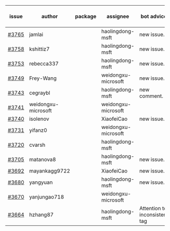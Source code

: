 | issue | author | package | assignee | bot advice | created date of issue | target release date | date from target |
| ------ | ------ | ------ | ------ | ------ | ------ | ------ | :-----: |
| [#3765](https://github.com/Azure/sdk-release-request/issues/3765) | jamlai |  | haolingdong-msft | new issue. | 02-10 | 03-24 |  |
| [#3758](https://github.com/Azure/sdk-release-request/issues/3758) | kshittiz7 |  | haolingdong-msft | new issue. | 02-09 | 02-24 |  |
| [#3753](https://github.com/Azure/sdk-release-request/issues/3753) | rebecca337 |  | haolingdong-msft | new issue. | 02-09 | 02-24 |  |
| [#3749](https://github.com/Azure/sdk-release-request/issues/3749) | Frey-Wang |  | weidongxu-microsoft | new issue. | 02-08 | 02-24 |  |
| [#3743](https://github.com/Azure/sdk-release-request/issues/3743) | cegraybl |  | haolingdong-msft | new comment. | 02-02 | 02-24 |  |
| [#3741](https://github.com/Azure/sdk-release-request/issues/3741) | weidongxu-microsoft |  | weidongxu-microsoft |  | 02-02 |  | 0 |
| [#3740](https://github.com/Azure/sdk-release-request/issues/3740) | isolenov |  | XiaofeiCao | new issue. | 02-01 | 02-24 |  |
| [#3731](https://github.com/Azure/sdk-release-request/issues/3731) | yifanz0 |  | weidongxu-microsoft |  | 02-01 | 03-07 |  |
| [#3720](https://github.com/Azure/sdk-release-request/issues/3720) | cvarsh |  | haolingdong-msft |  | 02-01 | 02-24 |  |
| [#3705](https://github.com/Azure/sdk-release-request/issues/3705) | matanova8 |  | haolingdong-msft | new issue. | 01-29 | 02-24 |  |
| [#3692](https://github.com/Azure/sdk-release-request/issues/3692) | mayankagg9722 |  | XiaofeiCao | new issue. | 01-24 | 02-24 |  |
| [#3680](https://github.com/Azure/sdk-release-request/issues/3680) | yangyuan |  | haolingdong-msft | new issue. | 01-22 | 02-24 |  |
| [#3670](https://github.com/Azure/sdk-release-request/issues/3670) | yanjungao718 |  | weidongxu-microsoft |  | 01-18 | 02-24 |  |
| [#3664](https://github.com/Azure/sdk-release-request/issues/3664) | hzhang87 |  | haolingdong-msft | Attention to inconsistent tag | 01-17 | 02-24 |  |
